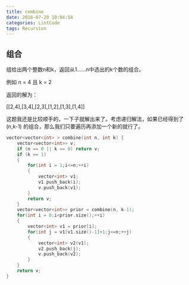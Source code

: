 ```yaml
---
title: combine
date: 2016-07-20 10:04:54
categories: LintCode
tags: Recursion
---
```


## 组合

组给出两个整数n和k，返回从1......n中选出的k个数的组合。

例如 n = 4 且 k = 2

返回的解为：

[[2,4],[3,4],[2,3],[1,2],[1,3],[1,4]]

这题我还是比较顺手的，一下子就解出来了。考虑递归解法，如果已经得到了 (n,k-1) 的组合，那么我们只要遍历再添加一个新的就行了。


```cpp
vector<vector<int> > combine(int n, int k) {
    vector<vector<int>> v;
    if (n == 0 || k == 0) return v;
    if (k == 1)
    {
        for(int i = 1;i<=n;++i)
        {
            vector<int> v1;
            v1.push_back(i);
            v.push_back(v1);
        }
        return v;
    }
    vector<vector<int>> prior = combine(n, k-1);
    for(int i = 0;i<prior.size();++i)
    {
        vector<int> v1 = prior[i];
        for(int j = v1[v1.size()-1]+1;j<=n;++j)
        {
            vector<int> v2(v1);
            v2.push_back(j);
            v.push_back(v2);
        }
    }
    return v;
}
```
